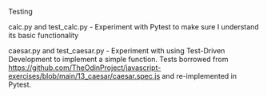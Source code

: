 Testing

calc.py and test_calc.py - Experiment with Pytest to make sure I understand its basic functionality

caesar.py and test_caesar.py - Experiment with using Test-Driven Development to implement a simple function. Tests borrowed from https://github.com/TheOdinProject/javascript-exercises/blob/main/13_caesar/caesar.spec.js and re-implemented in Pytest.
